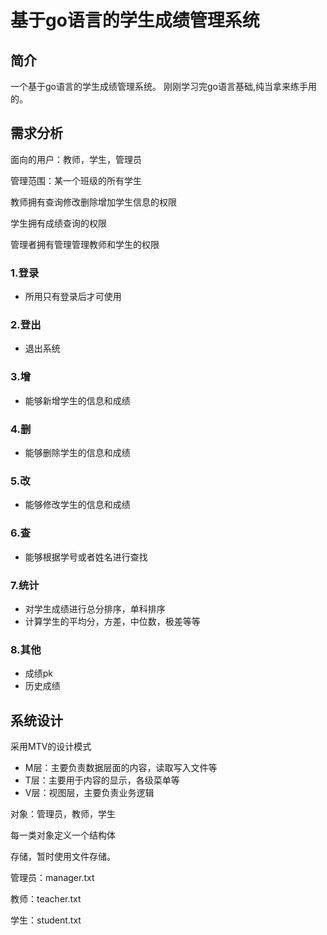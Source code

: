 # 基于go语言的学生成绩管理系统



## 简介



一个基于go语言的学生成绩管理系统。
刚刚学习完go语言基础,纯当拿来练手用的。





## 需求分析



面向的用户：教师，学生，管理员

管理范围：某一个班级的所有学生



教师拥有查询修改删除增加学生信息的权限

学生拥有成绩查询的权限

管理者拥有管理管理教师和学生的权限









### 1.登录

- 所用只有登录后才可使用

  

### 2.登出

- 退出系统



### 3.增

- 能够新增学生的信息和成绩

  

### 4.删

- 能够删除学生的信息和成绩



### 5.改

- 能够修改学生的信息和成绩



### 6.查

- 能够根据学号或者姓名进行查找



### 7.统计

- 对学生成绩进行总分排序，单科排序
- 计算学生的平均分，方差，中位数，极差等等



### 8.其他

- 成绩pk
- 历史成绩





## 系统设计



采用MTV的设计模式

- M层：主要负责数据层面的内容，读取写入文件等
- T层：主要用于内容的显示，各级菜单等
- V层：视图层，主要负责业务逻辑



对象：管理员，教师，学生

每一类对象定义一个结构体















存储，暂时使用文件存储。

管理员：manager.txt

教师：teacher.txt

学生：student.txt































